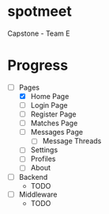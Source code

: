 # spotmeet
Capstone - Team E

# Progress
- [ ] Pages
  - [X]  Home Page
  - [ ] Login Page
  - [ ] Register Page
  - [ ] Matches Page
  - [ ] Messages Page
    - [ ] Message Threads
  - [ ] Settings
  - [ ] Profiles
  - [ ] About
- [ ] Backend
  - TODO
- [ ] Middleware
  - TODO
